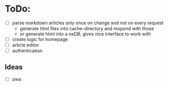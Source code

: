 # ToDo:
- [ ] parse markdown articles only once on change and not on every request
  - generate html files into cache-directory and respond with those
  - or generate html into a neDB, gives nice interface to work with
- [ ] create logic for homepage
- [ ] article editor
- [ ] authentication

## Ideas

- [ ] pwa
